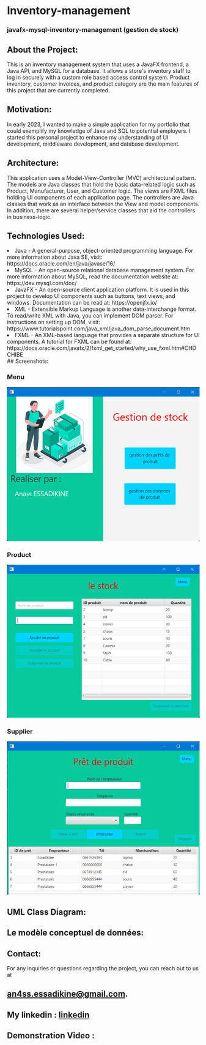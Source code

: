 # Inventory-management

### javafx-mysql-inventory-management (gestion de stock)

## About the Project:
This is an inventory management system that uses a JavaFX frontend, a Java API, and MySQL for a database. It allows a store's inventory staff to log in securely with a custom role based access control system. Product inventory, customer invoices, and product category are the main features of this project that are currently completed.

## Motivation:

In early 2023, I wanted to make a simple application for my portfolio that could exemplify my knowledge of Java and SQL to potential employers. I started this personal project to enhance my understanding of UI development, middleware development, and database development.

## Architecture:

This application uses a Model-View-Controller (MVC) architectural pattern. The models are Java classes that hold the basic data-related logic such as Product, Manufacturer, User, and Customer logic. The views are FXML files holding UI components of each application page. The controllers are Java classes that work as an interface between the View and model components. In addition, there are several helper/service classes that aid the controllers in business-logic.

## Technologies Used:
<lu>
<li>Java - A general-purpose, object-oriented programming language. For more information about Java SE, visit: https://docs.oracle.com/en/java/javase/16/</li>
<li>MySQL - An open-source relational database management system. For more information about MySQL, read the documentation website at: https://dev.mysql.com/doc/</li>
<li>JavaFX - An open-source client application platform. It is used in this project to develop UI components such as buttons, text views, and windows. Documentation can be read at: https://openjfx.io/</li>
<li>XML - Extensible Markup Language is another data-interchange format. To read/write XML with Java, you can implement DOM parser. For instructions on setting up DOM, visit: https://www.tutorialspoint.com/java_xml/java_dom_parse_document.htm</li>
<li>FXML - An XML-based language that provides a separate structure for UI components. A tutorial for FXML can be found at: https://docs.oracle.com/javafx/2/fxml_get_started/why_use_fxml.htm#CHDCHIBE</li></lu>
## Screenshots:

<div><h3>Menu</h3></div>
<div>
<img src="https://github.com/ESSADIKINE/Inventory-management/blob/main/Menu.png" width="700px">
</div>

<div><h3>Product</h3></div>
<div>  
<img src="https://github.com/ESSADIKINE/Inventory-management/blob/main/Product.png" width="700px">
</div>  

<div><h3>Supplier</h3></div>
<div> 
<img src="https://github.com/ESSADIKINE/Inventory-management/blob/main/supplier.png" width="700px">
</div>

## UML Class Diagram:


## Le modèle conceptuel de données:


## Contact:

For any inquiries or questions regarding the project, you can reach out to us at 
## an4ss.essadikine@gmail.com.
## My linkedin : <a href="https://www.linkedin.com/in/anass-essadikine-8b398b233">linkedin</a>

## Demonstration Video :

